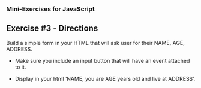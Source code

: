 ### Mini-Exercises for JavaScript

## Exercise #3 - Directions

Build a simple form in your HTML that will ask user for their NAME, AGE, ADDRESS. 

-  Make sure you include an input button that will have an event attached to it.

-  Display in your html ‘NAME, you are AGE years old and live at ADDRESS’.


